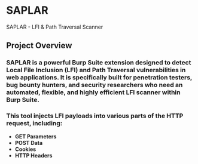 # SAPLAR
SAPLAR - LFI &amp; Path Traversal Scanner


## Project Overview

### SAPLAR is a powerful Burp Suite extension designed to detect Local File Inclusion (LFI) and Path Traversal vulnerabilities in web applications. It is specifically built for penetration testers, bug bounty hunters, and security researchers who need an automated, flexible, and highly efficient LFI scanner within Burp Suite.

### This tool injects LFI payloads into various parts of the HTTP request, including:

- **GET Parameters**
- **POST Data**
- **Cookies**
- **HTTP Headers**

  
